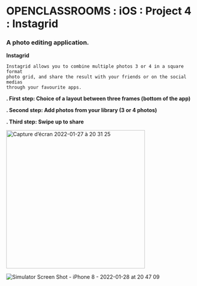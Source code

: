 # OPENCLASSROOMS : iOS : Project 4 : Instagrid 

### A photo editing application.


**Instagrid**

    Instagrid allows you to combine multiple photos 3 or 4 in a square format 
    photo grid, and share the result with your friends or on the social medias
    through your favourite apps.

**. First step: Choice of a layout between three frames (bottom of the app)**

**. Second step: Add photos from your library (3 or 4 photos)**

**. Third step: Swipe up to share**


<img width="369" alt="Capture d’écran 2022-01-27 à 20 31 25" src="https://user-images.githubusercontent.com/68241657/151775906-51ebee85-2f4e-4cfe-81bd-68892457ae91.png">



![Simulator Screen Shot - iPhone 8 - 2022-01-28 at 20 47 09](https://user-images.githubusercontent.com/68241657/151775981-50afdb8e-0939-4731-beb5-cc0bd4943824.png)
